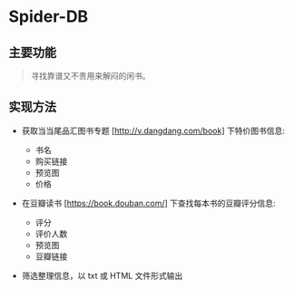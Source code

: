 # Spider-DB

## 主要功能

> 寻找靠谱又不贵用来解闷的闲书。

## 实现方法

* 获取当当尾品汇图书专题 [http://v.dangdang.com/book] 下特价图书信息:
  * 书名
  * 购买链接
  * 预览图
  * 价格
  
* 在豆瓣读书 [https://book.douban.com/] 下查找每本书的豆瓣评分信息:
  * 评分
  * 评价人数
  * 预览图
  * 豆瓣链接
  
* 筛选整理信息，以 txt 或 HTML 文件形式输出
